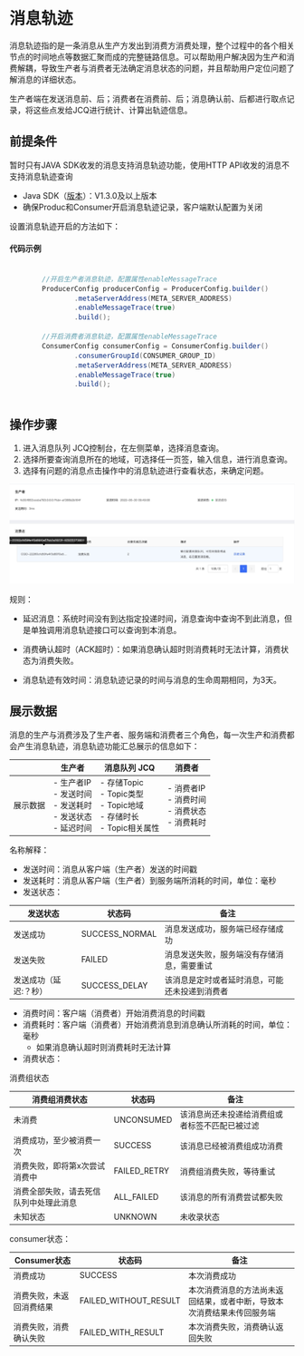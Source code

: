 # 消息轨迹

消息轨迹指的是一条消息从生产方发出到消费方消费处理，整个过程中的各个相关节点的时间地点等数据汇聚而成的完整链路信息。可以帮助用户解决因为生产和消费解耦，导致生产者与消费者无法确定消息状态的问题，并且帮助用户定位问题了解消息的详细状态。

生产者端在发送消息前、后；消费者在消费前、后；消息确认前、后都进行取点记录，将这些点发给JCQ进行统计、计算出轨迹信息。

## 前提条件

暂时只有JAVA SDK收发的消息支持消息轨迹功能，使用HTTP API收发的消息不支持消息轨迹查询

- Java SDK（[版本](https://mvnrepository.com/artifact/com.jdcloud/jcq-java-sdk)）：V1.3.0及以上版本
- 确保Produc和Consumer开启消息轨迹记录，客户端默认配置为关闭


设置消息轨迹开启的方法如下：

#### 代码示例
```Java
        
        //开启生产者消息轨迹，配置属性enableMessageTrace
        ProducerConfig producerConfig = ProducerConfig.builder()
                .metaServerAddress(META_SERVER_ADDRESS)
                .enableMessageTrace(true)
                .build();
                
        //开启消费者消息轨迹，配置属性enableMessageTrace        
        ConsumerConfig consumerConfig = ConsumerConfig.builder()
                .consumerGroupId(CONSUMER_GROUP_ID)
                .metaServerAddress(META_SERVER_ADDRESS)
                .enableMessageTrace(true)
                .build();
                
```

## 操作步骤

1. 进入消息队列 JCQ控制台，在左侧菜单，选择消息查询。
2. 选择所要查询消息所在的地域，可选择任一页签，输入信息，进行消息查询。
3. 选择有问题的消息点击操作中的消息轨迹进行查看状态，来确定问题。

![消息轨迹-01](/documentation/Middleware/Message-Queue/image/消息轨迹.jpg)

规则：

- 延迟消息：系统时间没有到达指定投递时间，消息查询中查询不到此消息，但是单独调用消息轨迹接口可以查询到本消息。

- 消费确认超时（ACK超时）：如果消息确认超时则消费耗时无法计算，消费状态为消费失败。

- 消息轨迹有效时间：消息轨迹记录的时间与消息的生命周期相同，为3天。

  

## 展示数据

消息的生产与消费涉及了生产者、服务端和消费者三个角色，每一次生产和消费都会产生消息轨迹，消息轨迹功能汇总展示的信息如下：

|          | 生产者                                                  | 消息队列 JCQ                                                 | 消费者                                                  |
| -------- | ------------------------------------------------------- | ------------------------------------------------------------ | ------------------------------------------------------- |
| 展示数据 | - 生产者IP<br/>- 发送时间<br/>- 发送耗时<br/>- 发送状态<br/>- 延迟时间 | - 存储Topic<br/>- Topic类型<br/>- Topic地域<br/>- 存储时长<br/>- Topic相关属性 | - 消费者IP<br/>- 消费时间<br/>- 消费状态<br/>- 消费耗时 |

名称解释：

- 发送时间：消息从客户端（生产者）发送的时间戳
- 发送耗时：消息从客户端（生产者）到服务端所消耗的时间，单位：毫秒
- 发送状态：

| 发送状态              | 状态码         | 备注                                           |
| --------------------- | -------------- | ---------------------------------------------- |
| 发送成功              | SUCCESS_NORMAL | 消息发送成功，服务端已经存储成功               |
| 发送失败              | FAILED         | 消息发送失败，服务端没有存储消息，需要重试     |
| 发送成功（延迟:？秒） | SUCCESS_DELAY  | 该消息是定时或者延时消息，可能还未投递到消费者 |



- 消费时间：客户端（消费者）开始消费消息的时间戳
- 消费耗时：客户端（消费者）开始消费消息到消息确认所消耗的时间，单位：毫秒
  - 如果消息确认超时则消费耗时无法计算
- 消费状态：

消费组状态

| 消费组消费状态                         | 状态码       | 备注                                           |
| -------------------------------------- | ------------ | ---------------------------------------------- |
| 未消费                                 | UNCONSUMED   | 该消息尚还未投递给消费组或者标签不匹配已被过滤 |
| 消费成功，至少被消费一次               | SUCCESS      | 该消息已经被消费组成功消费                     |
| 消费失败，即将第x次尝试消费中          | FAILED_RETRY | 消费组消费失败，等待重试                       |
| 消费全部失败，请去死信队列中处理此消息 | ALL_FAILED   | 该消息的所有消费尝试都失败                     |
| 未知状态                               | UNKNOWN      | 未收录状态                                     |

consumer状态：

| Consumer状态             | 状态码                | 备注                                                         |
| ------------------------ | --------------------- | ------------------------------------------------------------ |
| 消费成功                 | SUCCESS               | 本次消费成功                                                 |
| 消费失败，未返回消费结果 | FAILED_WITHOUT_RESULT | 本次消费消息的方法尚未返回结果，或者中断，导致本次消费结果未传回服务端 |
| 消费失败，消费确认失败   | FAILED_WITH_RESULT    | 本次消费失败，消费确认返回失败                               |
